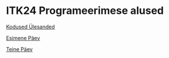 # ITK24 Programeerimese alused
[Kodused Ülesanded](https://github.com/TrinityTF/ITK24/tree/main/py%C3%9Clesanded)

[Esimene Päev](https://github.com/TrinityTF/ITK24/tree/main/EsimeneProject/1.Tund)

[Teine Päev](https://github.com/TrinityTF/ITK24/tree/main/EsimeneProject/2.Tund)
